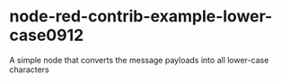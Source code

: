 # node-red-contrib-example-lower-case0912
A simple node that converts the message payloads into all lower-case characters
